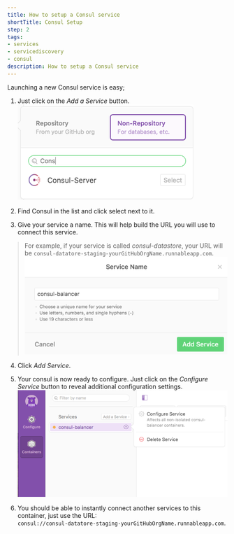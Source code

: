 ```yaml
---
title: How to setup a Consul service
shortTitle: Consul Setup
step: 2
tags:
- services
- servicediscovery
- consul
description: How to setup a Consul service
---
```


Launching a new Consul service is easy; 

1. Just click on the *Add a Service* button.  
  ![add-a-service](/images/consul-add-service.png)

2. Find Consul in the list and click select next to it.

3. Give your service a name. This will help build the URL you will use to connect this service. 
  > For example, if your service is called *consul-datastore*, your URL will be `consul-datatore-staging-yourGitHubOrgName.runnableapp.com`.
  ![consul-name](/images/consul-name.png)

4. Click *Add Service*.

5. Your consul is now ready to configure. Just click on the *Configure Service* button to reveal additional configuration settings.
  ![consul-configure](/images/consul-configure.png)

6. You should be able to instantly connect another services to this container, just use the URL:  
	`consul://consul-datatore-staging-yourGitHubOrgName.runnableapp.com`.

